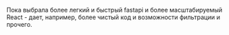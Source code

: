 Пока выбрала более легкий и быстрый fastapi и более масштабируемый React - дает, например, более чистый код  и возможности фильтрации и прочего.